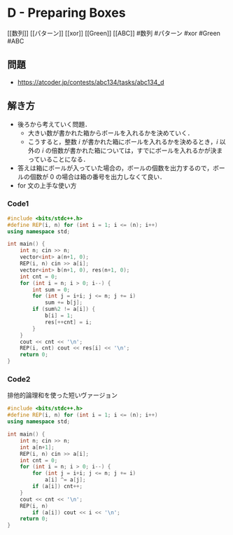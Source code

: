 # D - Preparing Boxes
[[数列]] [[パターン]] [[xor]] [[Green]] [[ABC]]
#数列 #パターン #xor #Green #ABC 

## 問題
- https://atcoder.jp/contests/abc134/tasks/abc134_d

## 解き方
- 後ろから考えていく問題．
	- 大きい数が書かれた箱からボールを入れるかを決めていく．
	- こうすると，整数 $i$ が書かれた箱にボールを入れるかを決めるとき，$i$ 以外の $i$ の倍数が書かれた箱については，すでにボールを入れるかが決まっていることになる．
- 答えは箱にボールが入っていた場合の，ボールの個数を出力するので，ボールの個数が $0$ の場合は箱の番号を出力しなくて良い．
- for 文の上手な使い方

### Code1
```c++
#include <bits/stdc++.h>
#define REP(i, n) for (int i = 1; i <= (n); i++)
using namespace std;

int main() {
	int n; cin >> n;
	vector<int> a(n+1, 0);
	REP(i, n) cin >> a[i];
	vector<int> b(n+1, 0), res(n+1, 0);
	int cnt = 0;
	for (int i = n; i > 0; i--) {
		int sum = 0;
		for (int j = i+i; j <= n; j += i)
			sum += b[j];
		if (sum%2 != a[i]) {
			b[i] = 1;
			res[++cnt] = i;
		}
	}
	cout << cnt << '\n';
	REP(i, cnt) cout << res[i] << '\n';
	return 0;
}
```

### Code2
排他的論理和を使った短いヴァージョン
```c++
#include <bits/stdc++.h>
#define REP(i, n) for (int i = 1; i <= (n); i++)
using namespace std;

int main() {
	int n; cin >> n;
	int a[n+1];
	REP(i, n) cin >> a[i];
	int cnt = 0;
	for (int i = n; i > 0; i--) {
		for (int j = i+i; j <= n; j += i)
			a[i] ^= a[j];
		if (a[i]) cnt++;
	}
	cout << cnt << '\n';
	REP(i, n)
		if (a[i]) cout << i << '\n';
	return 0;
}
```
